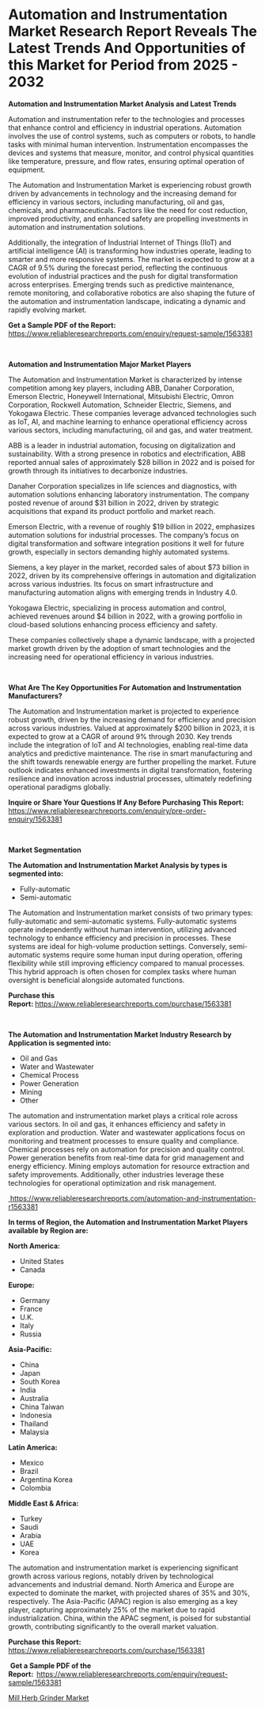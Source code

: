 <p><h1>Automation and Instrumentation Market Research Report Reveals The Latest Trends And Opportunities of this Market for Period from 2025 - 2032</h1></p><p><strong>Automation and Instrumentation Market Analysis and Latest Trends</strong></p>
<p><p>Automation and instrumentation refer to the technologies and processes that enhance control and efficiency in industrial operations. Automation involves the use of control systems, such as computers or robots, to handle tasks with minimal human intervention. Instrumentation encompasses the devices and systems that measure, monitor, and control physical quantities like temperature, pressure, and flow rates, ensuring optimal operation of equipment.</p><p>The Automation and Instrumentation Market is experiencing robust growth driven by advancements in technology and the increasing demand for efficiency in various sectors, including manufacturing, oil and gas, chemicals, and pharmaceuticals. Factors like the need for cost reduction, improved productivity, and enhanced safety are propelling investments in automation and instrumentation solutions. </p><p>Additionally, the integration of Industrial Internet of Things (IIoT) and artificial intelligence (AI) is transforming how industries operate, leading to smarter and more responsive systems. The market is expected to grow at a CAGR of 9.5% during the forecast period, reflecting the continuous evolution of industrial practices and the push for digital transformation across enterprises. Emerging trends such as predictive maintenance, remote monitoring, and collaborative robotics are also shaping the future of the automation and instrumentation landscape, indicating a dynamic and rapidly evolving market.</p></p>
<p><strong>Get a Sample PDF of the Report:&nbsp;</strong> <a href="https://www.reliableresearchreports.com/enquiry/request-sample/1563381?utm_campaign=3579&utm_medium=2&utm_source=Github&utm_content=ia&utm_term=11042025&utm_id=automation-and-instrumentation">https://www.reliableresearchreports.com/enquiry/request-sample/1563381</a></p>
<p>&nbsp;</p>
<p><strong>Automation and Instrumentation Major Market Players</strong></p>
<p><p>The Automation and Instrumentation Market is characterized by intense competition among key players, including ABB, Danaher Corporation, Emerson Electric, Honeywell International, Mitsubishi Electric, Omron Corporation, Rockwell Automation, Schneider Electric, Siemens, and Yokogawa Electric. These companies leverage advanced technologies such as IoT, AI, and machine learning to enhance operational efficiency across various sectors, including manufacturing, oil and gas, and water treatment.</p><p>ABB is a leader in industrial automation, focusing on digitalization and sustainability. With a strong presence in robotics and electrification, ABB reported annual sales of approximately $28 billion in 2022 and is poised for growth through its initiatives to decarbonize industries.</p><p>Danaher Corporation specializes in life sciences and diagnostics, with automation solutions enhancing laboratory instrumentation. The company posted revenue of around $31 billion in 2022, driven by strategic acquisitions that expand its product portfolio and market reach.</p><p>Emerson Electric, with a revenue of roughly $19 billion in 2022, emphasizes automation solutions for industrial processes. The company’s focus on digital transformation and software integration positions it well for future growth, especially in sectors demanding highly automated systems.</p><p>Siemens, a key player in the market, recorded sales of about $73 billion in 2022, driven by its comprehensive offerings in automation and digitalization across various industries. Its focus on smart infrastructure and manufacturing automation aligns with emerging trends in Industry 4.0.</p><p>Yokogawa Electric, specializing in process automation and control, achieved revenues around $4 billion in 2022, with a growing portfolio in cloud-based solutions enhancing process efficiency and safety.</p><p>These companies collectively shape a dynamic landscape, with a projected market growth driven by the adoption of smart technologies and the increasing need for operational efficiency in various industries.</p></p>
<p>&nbsp;</p>
<p><strong>What Are The Key Opportunities For Automation and Instrumentation Manufacturers?</strong></p>
<p><p>The Automation and Instrumentation market is projected to experience robust growth, driven by the increasing demand for efficiency and precision across various industries. Valued at approximately $200 billion in 2023, it is expected to grow at a CAGR of around 9% through 2030. Key trends include the integration of IoT and AI technologies, enabling real-time data analytics and predictive maintenance. The rise in smart manufacturing and the shift towards renewable energy are further propelling the market. Future outlook indicates enhanced investments in digital transformation, fostering resilience and innovation across industrial processes, ultimately redefining operational paradigms globally.</p></p>
<p><strong>Inquire or Share Your Questions If Any Before Purchasing This Report:</strong> <a href="https://www.reliableresearchreports.com/enquiry/pre-order-enquiry/1563381?utm_campaign=3579&utm_medium=2&utm_source=Github&utm_content=ia&utm_term=11042025&utm_id=automation-and-instrumentation">https://www.reliableresearchreports.com/enquiry/pre-order-enquiry/1563381</a></p>
<p>&nbsp;</p>
<p><strong>Market Segmentation</strong></p>
<p><strong>The Automation and Instrumentation Market Analysis by types is segmented into:</strong></p>
<p><ul><li>Fully-automatic</li><li>Semi-automatic</li></ul></p>
<p><p>The Automation and Instrumentation market consists of two primary types: fully-automatic and semi-automatic systems. Fully-automatic systems operate independently without human intervention, utilizing advanced technology to enhance efficiency and precision in processes. These systems are ideal for high-volume production settings. Conversely, semi-automatic systems require some human input during operation, offering flexibility while still improving efficiency compared to manual processes. This hybrid approach is often chosen for complex tasks where human oversight is beneficial alongside automated functions.</p></p>
<p><strong>Purchase this Report:&nbsp;</strong><a href="https://www.reliableresearchreports.com/purchase/1563381?utm_campaign=3579&utm_medium=2&utm_source=Github&utm_content=ia&utm_term=11042025&utm_id=automation-and-instrumentation">https://www.reliableresearchreports.com/purchase/1563381</a></p>
<p>&nbsp;</p>
<p><strong>The Automation and Instrumentation Market Industry Research by Application is segmented into:</strong></p>
<p><ul><li>Oil and Gas</li><li>Water and Wastewater</li><li>Chemical Process</li><li>Power Generation</li><li>Mining</li><li>Other</li></ul></p>
<p><p>The automation and instrumentation market plays a critical role across various sectors. In oil and gas, it enhances efficiency and safety in exploration and production. Water and wastewater applications focus on monitoring and treatment processes to ensure quality and compliance. Chemical processes rely on automation for precision and quality control. Power generation benefits from real-time data for grid management and energy efficiency. Mining employs automation for resource extraction and safety improvements. Additionally, other industries leverage these technologies for operational optimization and risk management.</p></p>
<p><a href="https://www.reliableresearchreports.com/automation-and-instrumentation-r1563381?utm_campaign=3579&utm_medium=2&utm_source=Github&utm_content=ia&utm_term=11042025&utm_id=automation-and-instrumentation">&nbsp;https://www.reliableresearchreports.com/automation-and-instrumentation-r1563381</a></p>
<p><strong>In terms of Region, the Automation and Instrumentation Market Players available by Region are:</strong></p>
<p>
    <p> <strong> North America: </strong>
        <ul>
            <li>United States</li>
            <li>Canada</li>
        </ul>
        </p> 
    <p> <strong> Europe: </strong>
        <ul>
            <li>Germany</li>
            <li>France</li>
            <li>U.K.</li>
            <li>Italy</li>
            <li>Russia</li>
        </ul>
        </p> 
    <p> <strong> Asia-Pacific: </strong>
        <ul>
            <li>China</li>
            <li>Japan</li>
            <li>South Korea</li>
            <li>India</li>
            <li>Australia</li>
            <li>China Taiwan</li>
            <li>Indonesia</li>
            <li>Thailand</li>
            <li>Malaysia</li>
        </ul>
        </p> 
    <p> <strong> Latin America: </strong>
        <ul>
            <li>Mexico</li>
            <li>Brazil</li>
            <li>Argentina Korea</li>
            <li>Colombia</li>
        </ul>
        </p> 
    <p> <strong> Middle East & Africa: </strong>
        <ul>
            <li>Turkey</li>
            <li>Saudi</li>
            <li>Arabia</li>
            <li>UAE</li>
            <li>Korea</li>
        </ul>
    </p>
    </p>
<p><p>The automation and instrumentation market is experiencing significant growth across various regions, notably driven by technological advancements and industrial demand. North America and Europe are expected to dominate the market, with projected shares of 35% and 30%, respectively. The Asia-Pacific (APAC) region is also emerging as a key player, capturing approximately 25% of the market due to rapid industrialization. China, within the APAC segment, is poised for substantial growth, contributing significantly to the overall market valuation.</p></p>
<p><strong>Purchase this Report: </strong><a href="https://www.reliableresearchreports.com/purchase/1563381?utm_campaign=3579&utm_medium=2&utm_source=Github&utm_content=ia&utm_term=11042025&utm_id=automation-and-instrumentation">https://www.reliableresearchreports.com/purchase/1563381</a></p>
<p>&nbsp;<strong>Get a Sample PDF of the Report:&nbsp;&nbsp;</strong><a href="https://www.reliableresearchreports.com/enquiry/request-sample/1563381?utm_campaign=3579&utm_medium=2&utm_source=Github&utm_content=ia&utm_term=11042025&utm_id=automation-and-instrumentation">https://www.reliableresearchreports.com/enquiry/request-sample/1563381</a></p>
<p><strong></strong></p>
<p><p><a href="https://github.com/meenafadilkh/Market-Research-Report-List-1/blob/main/mill-herb-grinder-market.md?utm_campaign=3579&utm_medium=2&utm_source=Github&utm_content=ia&utm_term=11042025&utm_id=automation-and-instrumentation">Mill Herb Grinder Market</a></p></p>
